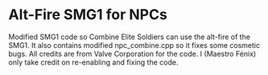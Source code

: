 Alt-Fire SMG1 for NPCs
=======================

Modified SMG1 code so Combine Elite Soldiers can use the alt-fire of the SMG1. It also contains modified npc_combine.cpp so it fixes some cosmetic bugs. All credits are from Valve Corporation for the code. I (Maestro Fénix) only take credit on re-enabling and fixing the code.

